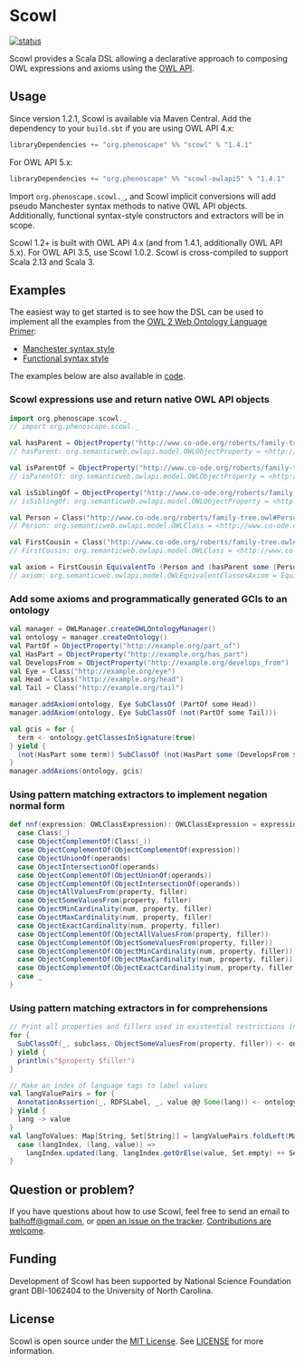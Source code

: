 # Scowl

[![status](http://joss.theoj.org/papers/1b9d09aab8754997884a04c081cfc019/status.svg)](http://joss.theoj.org/papers/1b9d09aab8754997884a04c081cfc019)

Scowl provides a Scala DSL allowing a declarative approach to composing OWL expressions and axioms using the [OWL API](http://owlapi.sourceforge.net).

## Usage

Since version 1.2.1, Scowl is available via Maven Central. Add the dependency to your `build.sbt` if you are using OWL API 4.x:

```scala
libraryDependencies += "org.phenoscape" %% "scowl" % "1.4.1"
```

For OWL API 5.x:

```scala
libraryDependencies += "org.phenoscape" %% "scowl-owlapi5" % "1.4.1"
```

Import `org.phenoscape.scowl._`, and Scowl implicit conversions will add pseudo Manchester syntax methods to native OWL API objects. Additionally, functional syntax-style constructors and extractors will be in scope.

Scowl 1.2+ is built with OWL API 4.x (and from 1.4.1, additionally OWL API 5.x). For OWL API 3.5, use Scowl 1.0.2. Scowl is cross-compiled to support Scala 2.13 and Scala 3.

## Examples
The easiest way to get started is to see how the DSL can be used to implement all the examples from the [OWL 2 Web Ontology Language 
Primer](https://www.w3.org/TR/owl2-primer/):

* [Manchester syntax style](https://github.com/phenoscape/scowl/blob/master/src/main/scala/org/phenoscape/scowl/example/OWL2PrimerManchester.scala)
* [Functional syntax style](https://github.com/phenoscape/scowl/blob/master/src/main/scala/org/phenoscape/scowl/example/OWL2PrimerFunctional.scala)

The examples below are also available in 
[code](https://github.com/phenoscape/scowl/blob/master/src/main/scala/org/phenoscape/scowl/example/ReadMeExamples.scala).

### Scowl expressions use and return native OWL API objects
```scala
import org.phenoscape.scowl._
// import org.phenoscape.scowl._

val hasParent = ObjectProperty("http://www.co-ode.org/roberts/family-tree.owl#hasParent")
// hasParent: org.semanticweb.owlapi.model.OWLObjectProperty = <http://www.co-ode.org/roberts/family-tree.owl#hasParent>

val isParentOf = ObjectProperty("http://www.co-ode.org/roberts/family-tree.owl#isParentOf")
// isParentOf: org.semanticweb.owlapi.model.OWLObjectProperty = <http://www.co-ode.org/roberts/family-tree.owl#isParentOf>

val isSiblingOf = ObjectProperty("http://www.co-ode.org/roberts/family-tree.owl#isSiblingOf")
// isSiblingOf: org.semanticweb.owlapi.model.OWLObjectProperty = <http://www.co-ode.org/roberts/family-tree.owl#isSiblingOf>

val Person = Class("http://www.co-ode.org/roberts/family-tree.owl#Person")
// Person: org.semanticweb.owlapi.model.OWLClass = <http://www.co-ode.org/roberts/family-tree.owl#Person>

val FirstCousin = Class("http://www.co-ode.org/roberts/family-tree.owl#FirstCousin")
// FirstCousin: org.semanticweb.owlapi.model.OWLClass = <http://www.co-ode.org/roberts/family-tree.owl#FirstCousin>

val axiom = FirstCousin EquivalentTo (Person and (hasParent some (Person and (isSiblingOf some (Person and (isParentOf some Person))))))
// axiom: org.semanticweb.owlapi.model.OWLEquivalentClassesAxiom = EquivalentClasses(<http://www.co-ode.org/roberts/family-tree.owl#FirstCousin> ObjectIntersectionOf(<http://www.co-ode.org/roberts/family-tree.owl#Person> ObjectSomeValuesFrom(<http://www.co-ode.org/roberts/family-tree.owl#hasParent> ObjectIntersectionOf(<http://www.co-ode.org/roberts/family-tree.owl#Person> ObjectSomeValuesFrom(<http://www.co-ode.org/roberts/family-tree.owl#isSiblingOf> ObjectIntersectionOf(<http://www.co-ode.org/roberts/family-tree.owl#Person> ObjectSomeValuesFrom(<http://www.co-ode.org/roberts/family-tree.owl#isParentOf> <http://www.co-ode.org/roberts/family-tree.owl#Person>)))))) )
```
### Add some axioms and programmatically generated GCIs to an ontology
```scala
val manager = OWLManager.createOWLOntologyManager()
val ontology = manager.createOntology()
val PartOf = ObjectProperty("http://example.org/part_of")
val HasPart = ObjectProperty("http://example.org/has_part")
val DevelopsFrom = ObjectProperty("http://example.org/develops_from")
val Eye = Class("http://example.org/eye")
val Head = Class("http://example.org/head")
val Tail = Class("http://example.org/tail")

manager.addAxiom(ontology, Eye SubClassOf (PartOf some Head))
manager.addAxiom(ontology, Eye SubClassOf (not(PartOf some Tail)))

val gcis = for {
  term <- ontology.getClassesInSignature(true)
} yield {
  (not(HasPart some term)) SubClassOf (not(HasPart some (DevelopsFrom some term)))
}
manager.addAxioms(ontology, gcis)
```

### Using pattern matching extractors to implement negation normal form
```scala
def nnf(expression: OWLClassExpression): OWLClassExpression = expression match {
  case Class(_)                                                          => expression
  case ObjectComplementOf(Class(_))                                      => expression
  case ObjectComplementOf(ObjectComplementOf(expression))                => nnf(expression)
  case ObjectUnionOf(operands)                                           => ObjectUnionOf(operands.map(nnf))
  case ObjectIntersectionOf(operands)                                    => ObjectIntersectionOf(operands.map(nnf))
  case ObjectComplementOf(ObjectUnionOf(operands))                       => ObjectIntersectionOf(operands.map(c => nnf(ObjectComplementOf(c))))
  case ObjectComplementOf(ObjectIntersectionOf(operands))                => ObjectUnionOf(operands.map(c => nnf(ObjectComplementOf(c))))
  case ObjectAllValuesFrom(property, filler)                             => ObjectAllValuesFrom(property, nnf(filler))
  case ObjectSomeValuesFrom(property, filler)                            => ObjectSomeValuesFrom(property, nnf(filler))
  case ObjectMinCardinality(num, property, filler)                       => ObjectMinCardinality(num, property, nnf(filler))
  case ObjectMaxCardinality(num, property, filler)                       => ObjectMaxCardinality(num, property, nnf(filler))
  case ObjectExactCardinality(num, property, filler)                     => ObjectExactCardinality(num, property, nnf(filler))
  case ObjectComplementOf(ObjectAllValuesFrom(property, filler))         => ObjectSomeValuesFrom(property, nnf(ObjectComplementOf(filler)))
  case ObjectComplementOf(ObjectSomeValuesFrom(property, filler))        => ObjectAllValuesFrom(property, nnf(ObjectComplementOf(filler)))
  case ObjectComplementOf(ObjectMinCardinality(num, property, filler))   => ObjectMaxCardinality(math.max(num - 1, 0), property, nnf(filler))
  case ObjectComplementOf(ObjectMaxCardinality(num, property, filler))   => ObjectMinCardinality(num + 1, property, nnf(filler))
  case ObjectComplementOf(ObjectExactCardinality(num, property, filler)) => ObjectUnionOf(ObjectMinCardinality(num + 1, property, nnf(filler)), ObjectMaxCardinality(math.max(num - 1, 0), property, nnf(filler)))
  case _                                                                 => ???
}
```

### Using pattern matching extractors in for comprehensions
```scala
// Print all properties and fillers used in existential restrictions in subclass axioms
for {
  SubClassOf(_, subclass, ObjectSomeValuesFrom(property, filler)) <- ontology.getAxioms
} yield {
  println(s"$property $filler")
}

// Make an index of language tags to label values
val langValuePairs = for {
  AnnotationAssertion(_, RDFSLabel, _, value @@ Some(lang)) <- ontology.getAxioms(Imports.INCLUDED)
} yield {
  lang -> value
}
val langToValues: Map[String, Set[String]] = langValuePairs.foldLeft(Map.empty[String, Set[String]]) {
  case (langIndex, (lang, value)) =>
    langIndex.updated(lang, langIndex.getOrElse(value, Set.empty) ++ Set(value))
}
```

## Question or problem?
If you have questions about how to use Scowl, feel free to send an email to balhoff@gmail.com, or [open an issue on the tracker](https://github.com/phenoscape/scowl/issues). [Contributions are welcome](CONTRIBUTING.md).

## Funding
Development of Scowl has been supported by National Science Foundation grant DBI-1062404 to the University of North Carolina.

## License

Scowl is open source under the [MIT License](http://opensource.org/licenses/MIT).  See [LICENSE](LICENSE) for more information.
